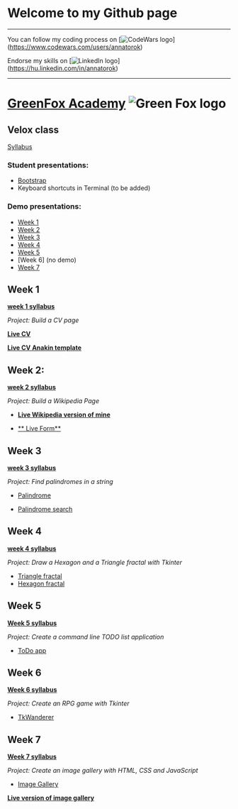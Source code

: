 # Welcome to my Github page

---
You can follow my coding process on [![CodeWars logo](http://i67.tinypic.com/v7ql5i.jpg "CodeWars")] (https://www.codewars.com/users/annatorok)

Endorse my skills on [![LinkedIn logo](http://i67.tinypic.com/2j43mus.jpg "LinkedIn")] (https://hu.linkedin.com/in/annatorok)

---

# [GreenFox Academy](http://www.greenfoxacademy.com/) ![Green Fox logo](https://tinyurl.com/hgzse3j "Logo")

## Velox class

[Syllabus](https://github.com/annatorok/velox-syllabus)

### Student presentations:

* [Bootstrap](https://docs.google.com/presentation/d/1cIYpeGurBUYWn09yeMmbTvgYKpigAEptOLc8BqAVxoo/edit?usp=sharing)
* Keyboard shortcuts in Terminal (to be added)

### Demo presentations:


* [Week 1](https://docs.google.com/presentation/d/1Z_qBSM6jEwkmhrTXw_5ngKXi7iYNOJAbAIMEVC4bsco/edit?usp=sharing)
* [Week 2](https://docs.google.com/presentation/d/1chXanr52N2K1eK_b8ErlkAAk1-F50msNar8YiBEyLk4/edit?usp=sharing)
* [Week 3](https://docs.google.com/presentation/d/1N9F6SlV98U13RViOs2gJ2mghBYxQTT8AZS3ugNCTnaQ/edit?usp=sharing)
* [Week 4](https://docs.google.com/presentation/d/1O8a3FkCNyWuMd9q9O1zCz1zqTn19nOn4Hi1piUrBqy4/edit?usp=sharing)
* [Week 5](https://docs.google.com/presentation/d/1tbA-rMwy28KYGNSLAc_xsTSRG7qp0OnThzMkjNa1AHU/edit?usp=sharing)
* [Week 6] (no demo)
* [Week 7](https://docs.google.com/presentation/d/1W4HGgpGMjIjjzdYY-5D-pwZOAyBiENLR-_4xbXE2tgE/edit?usp=sharing)

## Week 1

[**week 1 syllabus**](https://github.com/greenfox-velox/velox-syllabus/tree/master/week-01)

*Project: Build a CV page*

[**Live CV**](http://annatorok.github.io/My-CV/index.html "CV of Anna Török")

[**Live CV Anakin template**](http://annatorok.github.io/Anakin-CV/index.html "CV of Anakin")

## Week 2:

[**week 2 syllabus**](https://github.com/greenfox-velox/velox-syllabus/tree/master/week-02)  

*Project: Build a Wikipedia Page*

* [**Live Wikipedia version of mine**](http://annatorok.github.io/Wikipedia/index.html)

* [** Live Form**](http://annatorok.github.io/Form/index.html)

## Week 3

[**week 3 syllabus**](https://github.com/greenfox-velox/velox-syllabus/tree/master/week-03)

*Project: Find palindromes in a string*

* [Palindrome](https://github.com/greenfox-velox/annatorok/blob/master/week-03/day-4/palindrom.py)

* [Palindrome search](https://github.com/greenfox-velox/annatorok/blob/master/week-03/day-4/palindrome2.py)

## Week 4

[**week 4 syllabus**](https://github.com/greenfox-velox/velox-syllabus/tree/master/week-04)

*Project: Draw a Hexagon and a Triangle fractal with Tkinter*

* [Triangle fractal](https://github.com/greenfox-velox/annatorok/blob/master/week-04/day-5/triangle_fractal.py)
* [Hexagon fractal](https://github.com/greenfox-velox/annatorok/blob/master/week-04/day-5/hexagon_fractal.py)

## Week 5

[**Week 5 syllabus**](https://github.com/greenfox-velox/velox-syllabus/tree/master/week-05)

*Project: Create a command line TODO list application*

* [ToDo app](https://github.com/greenfox-velox/annatorok/tree/master/week-05/day-3/TODO)

## Week 6

[**Week 6 syllabus**](https://github.com/greenfox-velox/velox-syllabus/tree/master/week-06)

*Project: Create an RPG game with Tkinter*

* [TkWanderer](https://github.com/greenfox-velox/annatorok/tree/master/week-06/day-2/new_restructured_RPG)

## Week 7

[**Week 7 syllabus**](https://github.com/greenfox-velox/velox-syllabus/tree/master/week-07)

*Project: Create an image gallery with HTML, CSS and JavaScript*

* [Image Gallery](https://github.com/greenfox-velox/annatorok/tree/master/week-07/day-04)

[**Live version of image gallery**](http://annatorok.github.io/JS-Gallery/index.html)
